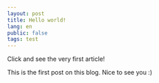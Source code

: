 ```yaml
---
layout: post
title: Hello world!
lang: en
public: false
tags: test
---
```


Click and see the very first article!

This is the first post on this blog. Nice to see you :)
